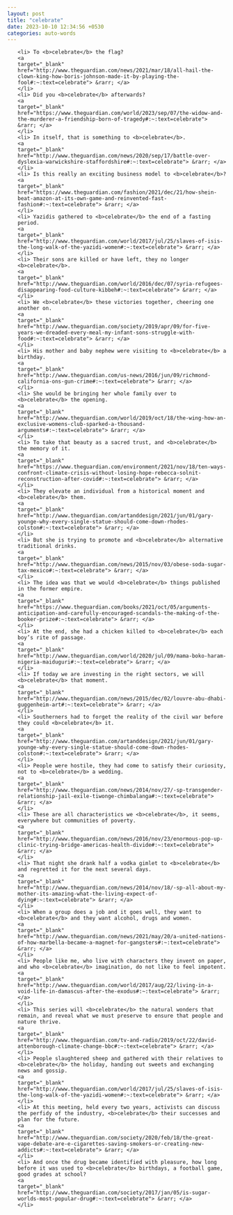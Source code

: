 ```yaml
---
layout: post
title: "celebrate"
date: 2023-10-10 12:34:56 +0530
categories: auto-words
---
```

<ol>

    <li> To <b>celebrate</b> the flag?
    <a 
    target="_blank" 
    href="http://www.theguardian.com/news/2021/mar/18/all-hail-the-clown-king-how-boris-johnson-made-it-by-playing-the-fool#:~:text=celebrate"> &rarr; </a>
    </li>
    <li> Did you <b>celebrate</b> afterwards?
    <a 
    target="_blank" 
    href="https://www.theguardian.com/world/2023/sep/07/the-widow-and-the-murderer-a-friendship-born-of-tragedy#:~:text=celebrate"> &rarr; </a>
    </li>
    <li> In itself, that is something to <b>celebrate</b>.
    <a 
    target="_blank" 
    href="http://www.theguardian.com/news/2020/sep/17/battle-over-dyslexia-warwickshire-staffordshire#:~:text=celebrate"> &rarr; </a>
    </li>
    <li> Is this really an exciting business model to <b>celebrate</b>?
    <a 
    target="_blank" 
    href="https://www.theguardian.com/fashion/2021/dec/21/how-shein-beat-amazon-at-its-own-game-and-reinvented-fast-fashion#:~:text=celebrate"> &rarr; </a>
    </li>
    <li> Yazidis gathered to <b>celebrate</b> the end of a fasting period.
    <a 
    target="_blank" 
    href="http://www.theguardian.com/world/2017/jul/25/slaves-of-isis-the-long-walk-of-the-yazidi-women#:~:text=celebrate"> &rarr; </a>
    </li>
    <li> Their sons are killed or have left, they no longer <b>celebrate</b>.
    <a 
    target="_blank" 
    href="http://www.theguardian.com/world/2016/dec/07/syria-refugees-disappearing-food-culture-kibbeh#:~:text=celebrate"> &rarr; </a>
    </li>
    <li> We <b>celebrate</b> these victories together, cheering one another on.
    <a 
    target="_blank" 
    href="http://www.theguardian.com/society/2019/apr/09/for-five-years-we-dreaded-every-meal-my-infant-sons-struggle-with-food#:~:text=celebrate"> &rarr; </a>
    </li>
    <li> His mother and baby nephew were visiting to <b>celebrate</b> a birthday.
    <a 
    target="_blank" 
    href="http://www.theguardian.com/us-news/2016/jun/09/richmond-california-ons-gun-crime#:~:text=celebrate"> &rarr; </a>
    </li>
    <li> She would be bringing her whole family over to <b>celebrate</b> the opening.
    <a 
    target="_blank" 
    href="http://www.theguardian.com/world/2019/oct/18/the-wing-how-an-exclusive-womens-club-sparked-a-thousand-arguments#:~:text=celebrate"> &rarr; </a>
    </li>
    <li> To take that beauty as a sacred trust, and <b>celebrate</b> the memory of it.
    <a 
    target="_blank" 
    href="https://www.theguardian.com/environment/2021/nov/18/ten-ways-confront-climate-crisis-without-losing-hope-rebecca-solnit-reconstruction-after-covid#:~:text=celebrate"> &rarr; </a>
    </li>
    <li> They elevate an individual from a historical moment and <b>celebrate</b> them.
    <a 
    target="_blank" 
    href="http://www.theguardian.com/artanddesign/2021/jun/01/gary-younge-why-every-single-statue-should-come-down-rhodes-colston#:~:text=celebrate"> &rarr; </a>
    </li>
    <li> But she is trying to promote and <b>celebrate</b> alternative traditional drinks.
    <a 
    target="_blank" 
    href="http://www.theguardian.com/news/2015/nov/03/obese-soda-sugar-tax-mexico#:~:text=celebrate"> &rarr; </a>
    </li>
    <li> The idea was that we would <b>celebrate</b> things published in the former empire.
    <a 
    target="_blank" 
    href="https://www.theguardian.com/books/2021/oct/05/arguments-anticipation-and-carefully-encouraged-scandals-the-making-of-the-booker-prize#:~:text=celebrate"> &rarr; </a>
    </li>
    <li> At the end, she had a chicken killed to <b>celebrate</b> each boy’s rite of passage.
    <a 
    target="_blank" 
    href="http://www.theguardian.com/world/2020/jul/09/mama-boko-haram-nigeria-maiduguri#:~:text=celebrate"> &rarr; </a>
    </li>
    <li> If today we are investing in the right sectors, we will <b>celebrate</b> that moment.
    <a 
    target="_blank" 
    href="http://www.theguardian.com/news/2015/dec/02/louvre-abu-dhabi-guggenheim-art#:~:text=celebrate"> &rarr; </a>
    </li>
    <li> Southerners had to forget the reality of the civil war before they could <b>celebrate</b> it.
    <a 
    target="_blank" 
    href="http://www.theguardian.com/artanddesign/2021/jun/01/gary-younge-why-every-single-statue-should-come-down-rhodes-colston#:~:text=celebrate"> &rarr; </a>
    </li>
    <li> People were hostile, they had come to satisfy their curiosity, not to <b>celebrate</b> a wedding.
    <a 
    target="_blank" 
    href="http://www.theguardian.com/news/2014/nov/27/-sp-transgender-relationship-jail-exile-tiwonge-chimbalanga#:~:text=celebrate"> &rarr; </a>
    </li>
    <li> These are all characteristics we <b>celebrate</b>, it seems, everywhere but communities of poverty.
    <a 
    target="_blank" 
    href="http://www.theguardian.com/news/2016/nov/23/enormous-pop-up-clinic-trying-bridge-americas-health-divide#:~:text=celebrate"> &rarr; </a>
    </li>
    <li> That night she drank half a vodka gimlet to <b>celebrate</b> and regretted it for the next several days.
    <a 
    target="_blank" 
    href="http://www.theguardian.com/news/2014/nov/18/-sp-all-about-my-mother-its-amazing-what-the-living-expect-of-dying#:~:text=celebrate"> &rarr; </a>
    </li>
    <li> When a group does a job and it goes well, they want to <b>celebrate</b> and they want alcohol, drugs and women.
    <a 
    target="_blank" 
    href="http://www.theguardian.com/news/2021/may/20/a-united-nations-of-how-marbella-became-a-magnet-for-gangsters#:~:text=celebrate"> &rarr; </a>
    </li>
    <li> People like me, who live with characters they invent on paper, and who <b>celebrate</b> imagination, do not like to feel impotent.
    <a 
    target="_blank" 
    href="http://www.theguardian.com/world/2017/aug/22/living-in-a-void-life-in-damascus-after-the-exodus#:~:text=celebrate"> &rarr; </a>
    </li>
    <li> This series will <b>celebrate</b> the natural wonders that remain, and reveal what we must preserve to ensure that people and nature thrive.
    <a 
    target="_blank" 
    href="http://www.theguardian.com/tv-and-radio/2019/oct/22/david-attenborough-climate-change-bbc#:~:text=celebrate"> &rarr; </a>
    </li>
    <li> People slaughtered sheep and gathered with their relatives to <b>celebrate</b> the holiday, handing out sweets and exchanging news and gossip.
    <a 
    target="_blank" 
    href="http://www.theguardian.com/world/2017/jul/25/slaves-of-isis-the-long-walk-of-the-yazidi-women#:~:text=celebrate"> &rarr; </a>
    </li>
    <li> At this meeting, held every two years, activists can discuss the perfidy of the industry, <b>celebrate</b> their successes and plan for the future.
    <a 
    target="_blank" 
    href="http://www.theguardian.com/society/2020/feb/18/the-great-vape-debate-are-e-cigarettes-saving-smokers-or-creating-new-addicts#:~:text=celebrate"> &rarr; </a>
    </li>
    <li> And once the drug became identified with pleasure, how long before it was used to <b>celebrate</b> birthdays, a football game, good grades at school?
    <a 
    target="_blank" 
    href="http://www.theguardian.com/society/2017/jan/05/is-sugar-worlds-most-popular-drug#:~:text=celebrate"> &rarr; </a>
    </li>